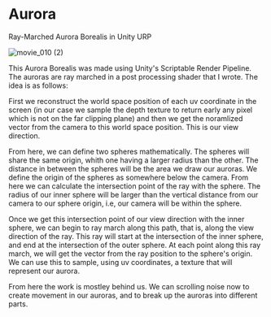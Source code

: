 # Aurora
Ray-Marched Aurora Borealis in Unity URP


![movie_010 (2)](https://github.com/ardelvecchio/Aurora/assets/81535423/e0c90631-8ecf-4820-b92b-bbe1ff77014c)

This Aurora Borealis was made using Unity's Scriptable Render Pipeline. The auroras are ray marched in a post processing shader that I wrote. The idea is as follows:

First we reconstruct the world space position of each uv coordinate in the screen (in our case we sample the depth texture to return early any pixel which is not on the far clipping plane) and then we get the noramlized vector from the camera to this world space position. This is our view direction. 

From here, we can define two spheres mathematically. The spheres will share the same origin, whith one having a larger radius than the other. The distance in between the spheres will be the area we draw our auroras. We define the origin of the spheres as somewhere below the camera. From here we can calculate the intersection point of the ray with the sphere. The radius of our inner sphere will be larger than the vertical distance from our camera to our sphere origin, i.e, our camera will be within the sphere. 

Once we get this intersection point of our view direction with the inner sphere, we can begin to ray march along this path, that is, along the view direction of the ray. This ray will start at the intersection of the inner sphere, and end at the intersection of the outer sphere. At each point along this ray march, we will get the vector from the ray position to the sphere's origin. We can use this to sample, using uv coordinates, a texture that will represent our aurora. 

From here the work is mostley behind us. We can scrolling noise now to create movement in our auroras, and to break up the auroras into different parts. 
